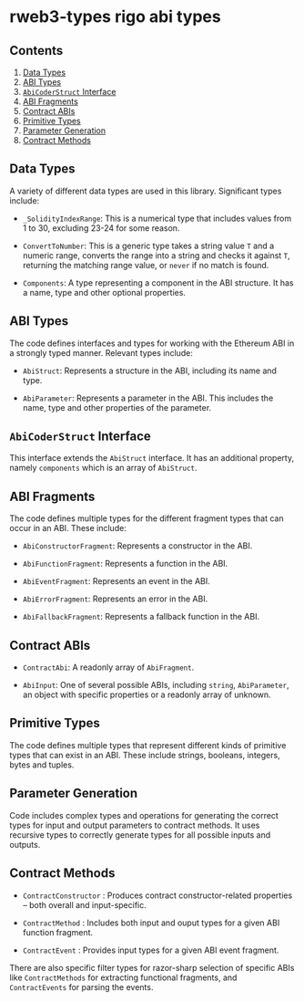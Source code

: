 # rweb3-types rigo abi types

## Contents
1. [Data Types](#data-types)
2. [ABI Types](#abi-types)
3. [`AbiCoderStruct` Interface](#`AbiCoderStruct`-Interface)
4. [ABI Fragments](#abi-fragments)
5. [Contract ABIs](#contract-abis)
6. [Primitive Types](#primitive-types)
7. [Parameter Generation](#parameter-generation)
8. [Contract Methods](#contract-methods)

## Data Types
A variety of different data types are used in this library. Significant types include:

- `_SolidityIndexRange`: This is a numerical type that includes values from 1 to 30, excluding 23-24 for some reason.

- `ConvertToNumber`: This is a generic type takes a string value `T` and a numeric range, converts the range into a string and checks it against `T`, returning the matching range value, or `never` if no match is found.

- `Components`: A type representing a component in the ABI structure. It has a name, type and other optional properties.

## ABI Types

The code defines interfaces and types for working with the Ethereum ABI in a strongly typed manner. Relevant types include:

- `AbiStruct`: Represents a structure in the ABI, including its name and type.

- `AbiParameter`: Represents a parameter in the ABI. This includes the name, type and other properties of the parameter.

## `AbiCoderStruct` Interface

This interface extends the `AbiStruct` interface. It has an additional property, namely `components` which is an array of `AbiStruct`.

## ABI Fragments

The code defines multiple types for the different fragment types that can occur in an ABI. These include:

- `AbiConstructorFragment`: Represents a constructor in the ABI.

- `AbiFunctionFragment`: Represents a function in the ABI.

- `AbiEventFragment`: Represents an event in the ABI.

- `AbiErrorFragment`: Represents an error in the ABI.

- `AbiFallbackFragment`: Represents a fallback function in the ABI.

## Contract ABIs

- `ContractAbi`: A readonly array of `AbiFragment`. 

- `AbiInput`: One of several possible ABIs, including `string`, `AbiParameter`, an object with specific properties or a readonly array of unknown.

## Primitive Types

The code defines multiple types that represent different kinds of primitive types that can exist in an ABI. These include strings, booleans, integers, bytes and tuples.

## Parameter Generation

Code includes complex types and operations for generating the correct types for input and output parameters to contract methods. It uses recursive types to correctly generate types for all possible inputs and outputs.

## Contract Methods

- `ContractConstructor` : Produces contract constructor-related properties – both overall and input-specific.

- `ContractMethod` : Includes both input and ouput types for a given ABI function fragment.

- `ContractEvent` : Provides input types for a given ABI event fragment.

There are also specific filter types for razor-sharp selection of specific ABIs like `ContractMethods` for extracting functional fragments, and `ContractEvents` for parsing the events.